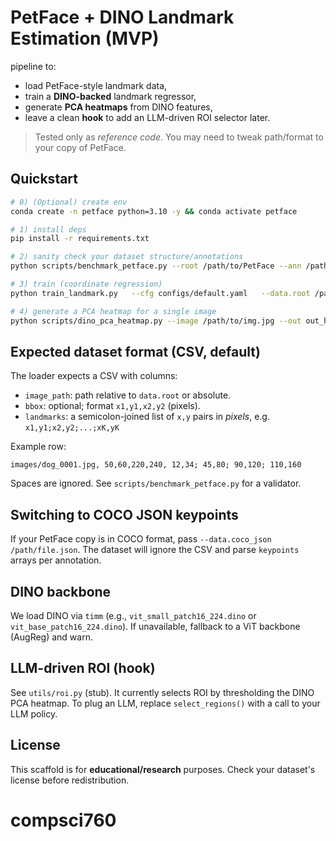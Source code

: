 # PetFace + DINO Landmark Estimation (MVP)

pipeline to:
- load PetFace-style landmark data,
- train a **DINO-backed** landmark regressor,
- generate **PCA heatmaps** from DINO features,
- leave a clean **hook** to add an LLM-driven ROI selector later.

> Tested only as *reference code*. You may need to tweak path/format to your copy of PetFace.


## Quickstart

```bash
# 0) (Optional) create env
conda create -n petface python=3.10 -y && conda activate petface

# 1) install deps
pip install -r requirements.txt

# 2) sanity check your dataset structure/annotations
python scripts/benchmark_petface.py --root /path/to/PetFace --ann /path/to/annotations.csv

# 3) train (coordinate regression)
python train_landmark.py   --cfg configs/default.yaml   --data.root /path/to/PetFace   --data.ann /path/to/annotations.csv

# 4) generate a PCA heatmap for a single image
python scripts/dino_pca_heatmap.py --image /path/to/img.jpg --out out_heatmap.jpg
```

## Expected dataset format (CSV, default)

The loader expects a CSV with columns:
- `image_path`: path relative to `data.root` or absolute.
- `bbox`: optional; format `x1,y1,x2,y2` (pixels).
- `landmarks`: a semicolon-joined list of `x,y` pairs in *pixels*, e.g. `x1,y1;x2,y2;...;xK,yK`

Example row:
```
images/dog_0001.jpg, 50,60,220,240, 12,34; 45,80; 90,120; 110,160
```
Spaces are ignored. See `scripts/benchmark_petface.py` for a validator.

## Switching to COCO JSON keypoints

If your PetFace copy is in COCO format, pass `--data.coco_json /path/file.json`.
The dataset will ignore the CSV and parse `keypoints` arrays per annotation.

## DINO backbone

We load DINO via `timm` (e.g., `vit_small_patch16_224.dino` or `vit_base_patch16_224.dino`). 
If unavailable, fallback to a ViT backbone (AugReg) and warn.

## LLM-driven ROI (hook)

See `utils/roi.py` (stub). It currently selects ROI by thresholding the DINO PCA heatmap.
To plug an LLM, replace `select_regions()` with a call to your LLM policy.

## License

This scaffold is for **educational/research** purposes. Check your dataset's license before redistribution.
# compsci760
